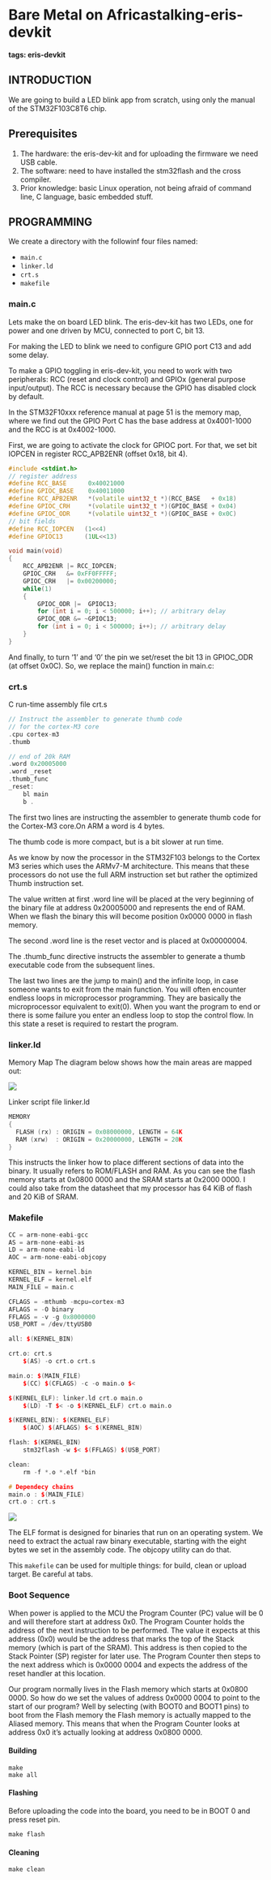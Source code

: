 # Bare Metal on Africastalking-eris-devkit

**tags: eris-devkit**

## INTRODUCTION

We are going to build a LED blink app from scratch, using only the manual of the STM32F103C8T6 chip.

## Prerequisites

1. The hardware: the eris-dev-kit and for uploading the firmware we need USB cable.
2. The software: need to have installed the stm32flash and the cross compiler.
3. Prior knowledge: basic Linux operation, not being afraid of command line, C language, basic embedded stuff.

## PROGRAMMING

We create a directory with the followinf four files named:

* `main.c`
* `linker.ld`
* `crt.s`
* `makefile`

### main.c

Lets make the on board LED blink. The eris-dev-kit has two LEDs, one for power and one driven by MCU, connected to port C, bit 13.

For making the LED to blink we need to configure GPIO port C13 and add some delay.

To make a GPIO toggling in eris-dev-kit, you need to work with two peripherals: RCC \(reset and clock control\) and GPIOx \(general purpose input/output\). The RCC is necessary because the GPIO has disabled clock by default.

In the STM32F10xxx reference manual at page 51 is the memory map, where we find out the GPIO Port C has the base address at 0x4001-1000 and the RCC is at 0x4002-1000.

First, we are going to activate the clock for GPIOC port. For that, we set bit IOPCEN in register RCC\_APB2ENR \(offset 0x18, bit 4\).

```cpp
#include <stdint.h>
// register address
#define RCC_BASE      0x40021000
#define GPIOC_BASE    0x40011000
#define RCC_APB2ENR   *(volatile uint32_t *)(RCC_BASE   + 0x18)
#define GPIOC_CRH     *(volatile uint32_t *)(GPIOC_BASE + 0x04)
#define GPIOC_ODR     *(volatile uint32_t *)(GPIOC_BASE + 0x0C)
// bit fields
#define RCC_IOPCEN   (1<<4)
#define GPIOC13      (1UL<<13)

void main(void)
{
    RCC_APB2ENR |= RCC_IOPCEN;
    GPIOC_CRH   &= 0xFF0FFFFF;
    GPIOC_CRH   |= 0x00200000;
    while(1)
    {
        GPIOC_ODR |=  GPIOC13;
        for (int i = 0; i < 500000; i++); // arbitrary delay
        GPIOC_ODR &= ~GPIOC13;
        for (int i = 0; i < 500000; i++); // arbitrary delay
    }
}
```

And finally, to turn ‘1’ and ‘0’ the pin we set/reset the bit 13 in GPIOC\_ODR \(at offset 0x0C\). So, we replace the main\(\) function in main.c:

### crt.s

C run-time assembly file crt.s

```cpp
// Instruct the assembler to generate thumb code
// for the cortex-M3 core
.cpu cortex-m3
.thumb

// end of 20k RAM
.word 0x20005000
.word _reset
.thumb_func
_reset:
    bl main
    b .
```

The first two lines are instructing the assembler to generate thumb code for the Cortex-M3 core.On ARM a word is 4 bytes.

The thumb code is more compact, but is a bit slower at run time.

As we know by now the processor in the STM32F103 belongs to the Cortex M3 series which uses the ARMv7-M architecture. This means that these processors do not use the full ARM instruction set but rather the optimized Thumb instruction set.

The value written at first .word line will be placed at the very beginning of the binary file at address 0x20005000 and represents the end of RAM. When we flash the binary this will become position 0x0000 0000 in flash memory.

The second .word line is the reset vector and is placed at 0x00000004.

The .thumb\_func directive instructs the assembler to generate a thumb executable code from the subsequent lines.

The last two lines are the jump to main\(\) and the infinite loop, in case someone wants to exit from the main function. You will often encounter endless loops in microprocessor programming. They are basically the microprocessor equivalent to exit\(0\). When you want the program to end or there is some failure you enter an endless loop to stop the control flow. In this state a reset is required to restart the program.

### linker.ld

Memory Map The diagram below shows how the main areas are mapped out:

![](https://i.imgur.com/vpboaLS.png)

Linker script file linker.ld

```cpp
MEMORY
{
  FLASH (rx) : ORIGIN = 0x08000000, LENGTH = 64K
  RAM (xrw)  : ORIGIN = 0x20000000, LENGTH = 20K
}
```

This instructs the linker how to place different sections of data into the binary. It usually refers to ROM/FLASH and RAM. As you can see the flash memory starts at 0x0800 0000 and the SRAM starts at 0x2000 0000. I could also take from the datasheet that my processor has 64 KiB of flash and 20 KiB of SRAM.

### Makefile

```cpp
CC = arm-none-eabi-gcc
AS = arm-none-eabi-as
LD = arm-none-eabi-ld
AOC = arm-none-eabi-objcopy

KERNEL_BIN = kernel.bin
KERNEL_ELF = kernel.elf
MAIN_FILE = main.c

CFLAGS = -mthumb -mcpu=cortex-m3
AFLAGS = -O binary
FFLAGS = -v -g 0x8000000
USB_PORT = /dev/ttyUSB0

all: $(KERNEL_BIN)

crt.o: crt.s
    $(AS) -o crt.o crt.s

main.o: $(MAIN_FILE)
    $(CC) $(CFLAGS) -c -o main.o $<

$(KERNEL_ELF): linker.ld crt.o main.o
    $(LD) -T $< -o $(KERNEL_ELF) crt.o main.o

$(KERNEL_BIN): $(KERNEL_ELF)
    $(AOC) $(AFLAGS) $< $(KERNEL_BIN)

flash: $(KERNEL_BIN)
    stm32flash -w $< $(FFLAGS) $(USB_PORT)

clean:
    rm -f *.o *.elf *bin

# Dependecy chains
main.o : $(MAIN_FILE)
crt.o : crt.s
```

![](https://i.imgur.com/PUcekmO.png)

The ELF format is designed for binaries that run on an operating system. We need to extract the actual raw binary executable, starting with the eight bytes we set in the assembly code. The objcopy utility can do that.

This `makefile` can be used for multiple things: for build, clean or upload target. Be careful at tabs.

### Boot Sequence

When power is applied to the MCU the Program Counter \(PC\) value will be 0 and will therefore start at address 0x0. The Program Counter holds the address of the next instruction to be performed. The value it expects at this address \(0x0\) would be the address that marks the top of the Stack memory \(which is part of the SRAM\). This address is then copied to the Stack Pointer \(SP\) register for later use. The Program Counter then steps to the next address which is 0x0000 0004 and expects the address of the reset handler at this location.

Our program normally lives in the Flash memory which starts at 0x0800 0000. So how do we set the values of address 0x0000 0004 to point to the start of our program? Well by selecting \(with BOOT0 and BOOT1 pins\) to boot from the Flash memory the Flash memory is actually mapped to the Aliased memory. This means that when the Program Counter looks at address 0x0 it’s actually looking at address 0x0800 0000.

#### Building

```text
make
make all
```

#### Flashing

Before uploading the code into the board, you need to be in BOOT 0 and press reset pin.

```text
make flash
```

#### Cleaning

```text
make clean
```

